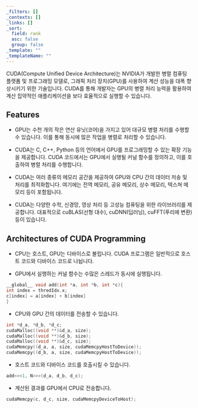 ```yaml
---
_filters: []
_contexts: []
_links: []
_sort:
  field: rank
  asc: false
  group: false
_template: ""
_templateName: ""
---
```

CUDA(Compute Unified Device Architecture)는 NVIDIA가 개발한 병렬 컴퓨팅 플랫폼 및 프로그래밍 모델로, 그래픽 처리 장치(GPU)를 사용하여 계산 성능을 대폭 향상시키기 위한 기술입니다. CUDA를 통해 개발자는 GPU의 병렬 처리 능력을 활용하여 계산 집약적인 애플리케이션을 보다 효율적으로 실행할 수 있습니다.

## Features

- GPU는 수천 개의 작은 연산 유닛(코어)을 가지고 있어 대규모 병렬 처리를 수행할 수 있습니다. 이를 통해 동시에 많은 작업을 병렬로 처리할 수 있습니다.

- CUDA는 C, C++, Python 등의 언어에서 GPU를 프로그래밍할 수 있는 확장 기능을 제공합니다. CUDA 코드에서는 GPU에서 실행될 커널 함수를 정의하고, 이를 호출하여 병렬 처리를 수행합니다.

- CUDA는 여러 종류의 메모리 공간을 제공하여 GPU와 CPU 간의 데이터 저송 및 처리를 최적화합니다. 여기에는 전역 메모리, 공유 메모리, 상수 메모리, 텍스쳐 메모리 등이 포함됩니다.

- CUDA는 다양한 수학, 신경망, 영상 처리 등 고성능 컴퓨팅을 위한 라이브러리를 제공합니다. 대표적으로 cuBLAS(선형 대수), cuDNN(딥러닝), cuFFT(푸리에 변환) 등이 있습니다.

## Architectures of CUDA Programming

- CPU는 호스트, GPU는 디바이스로 불립니다. CUDA 프로그램은 일반적으로 호스트 코드와 디바이스 코드로 나뉩니다.

- GPU에서 실행하는 커널 함수는 수많은 스레드가 동시에 실행됩니다.

```cpp
__global__ void add(int *a, int *b, int *c){
int index = thredIdx.x;
c[index] = a[index] + b[index]
}
```

- CPU와 GPU 간의 데이터를 전송할 수 있습니다.

```cpp
int *d_a, *d_b, *d_c;
cudaMalloc((void **)&d_a, size);
cudaMalloc((void **)&d_b, size);
cudaMalloc((void **)&d_c, size);
cudaMemcpy((d_a, a, size, cudaMemcpyHostToDevice));
cudaMemcpy((d_b, a, size, cudaMemcpyHostToDevice));
```

- 호스트 코드와 디바이스 코드를 호출시킬 수 있습니다.

```cpp
add<<<1, N>>>(d_a, d_b, d_c);
```

- 계산된 결과를 GPU에서 CPU로 전송합니다.

```cpp
cudaMemcpy(c, d_c, size, cudaMemcpyDeviceToHost);
```

